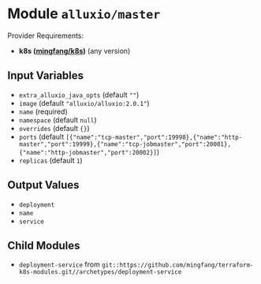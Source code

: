 
# Module `alluxio/master`

Provider Requirements:
* **k8s ([mingfang/k8s](https://registry.terraform.io/providers/mingfang/k8s/latest))** (any version)

## Input Variables
* `extra_alluxio_java_opts` (default `""`)
* `image` (default `"alluxio/alluxio:2.0.1"`)
* `name` (required)
* `namespace` (default `null`)
* `overrides` (default `{}`)
* `ports` (default `[{"name":"tcp-master","port":19998},{"name":"http-master","port":19999},{"name":"tcp-jobmaster","port":20001},{"name":"http-jobmaster","port":20002}]`)
* `replicas` (default `1`)

## Output Values
* `deployment`
* `name`
* `service`

## Child Modules
* `deployment-service` from `git::https://github.com/mingfang/terraform-k8s-modules.git//archetypes/deployment-service`

